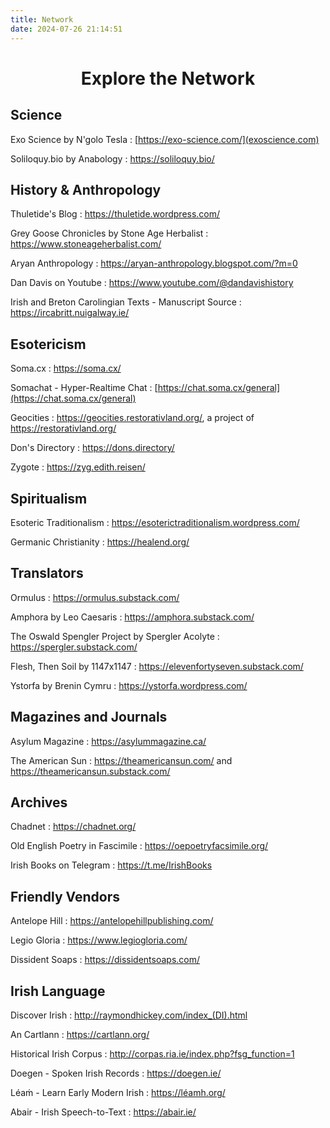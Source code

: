 ```yaml
---
title: Network
date: 2024-07-26 21:14:51
---
```


<center><h1> Explore the Network </h1></center>

## Science

Exo Science by N'golo Tesla : [https://exo-science.com/](exoscience.com)

Soliloquy.bio by Anabology : https://soliloquy.bio/


## History & Anthropology

Thuletide's Blog : https://thuletide.wordpress.com/

Grey Goose Chronicles by Stone Age Herbalist : https://www.stoneageherbalist.com/

Aryan Anthropology : https://aryan-anthropology.blogspot.com/?m=0

Dan Davis on Youtube : https://www.youtube.com/@dandavishistory

Irish and Breton Carolingian Texts - Manuscript Source : https://ircabritt.nuigalway.ie/


## Esotericism

Soma.cx : https://soma.cx/

Somachat - Hyper-Realtime Chat : [https://chat.soma.cx/general](https://chat.soma.cx/general)

Geocities : https://geocities.restorativland.org/, a project of https://restorativland.org/

Don's Directory : https://dons.directory/

Zygote : https://zyg.edith.reisen/


## Spiritualism

Esoteric Traditionalism : https://esoterictraditionalism.wordpress.com/

Germanic Christianity : https://healend.org/


## Translators

Ormulus : https://ormulus.substack.com/

Amphora by Leo Caesaris : https://amphora.substack.com/

The Oswald Spengler Project by Spergler Acolyte : https://spergler.substack.com/

Flesh, Then Soil by 1147x1147 : https://elevenfortyseven.substack.com/

Ystorfa by Brenin Cymru : https://ystorfa.wordpress.com/


## Magazines and Journals

Asylum Magazine : https://asylummagazine.ca/

The American Sun : https://theamericansun.com/ and https://theamericansun.substack.com/


## Archives

Chadnet : https://chadnet.org/

Old English Poetry in Fascimile : https://oepoetryfacsimile.org/

Irish Books on Telegram : https://t.me/IrishBooks


## Friendly Vendors

Antelope Hill : https://antelopehillpublishing.com/

Legio Gloria : https://www.legiogloria.com/

Dissident Soaps : https://dissidentsoaps.com/


## Irish Language

Discover Irish : http://raymondhickey.com/index_(DI).html

An Cartlann : https://cartlann.org/

Historical Irish Corpus : http://corpas.ria.ie/index.php?fsg_function=1

Doegen - Spoken Irish Records : https://doegen.ie/

Léaṁ - Learn Early Modern Irish : https://léamh.org/

Abair - Irish Speech-to-Text : https://abair.ie/
